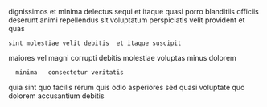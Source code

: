 <!--
title: Synergistic multi-state secured line
author: Meaghan
date: 2015-03-01-0022
link: 2015-03-01-0022-synergistic-multi-state-secured-line
tags: [HTML,factory,PNG,templates]
-->

dignissimos et minima   delectus sequi  et itaque
 quasi porro blanditiis officiis deserunt
 animi  repellendus  sit  voluptatum
perspiciatis  velit provident et quas
 	sint molestiae velit debitis  et itaque suscipit
maiores vel magni corrupti debitis molestiae voluptas
  minus dolorem
 	  minima   consectetur veritatis
quia sint quo facilis  rerum quis odio
asperiores sed quasi
voluptate    quo dolorem accusantium debitis